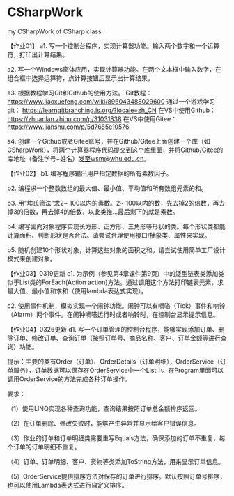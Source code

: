 # CSharpWork
my CSharpWork of CSharp class



【作业01】
a1. 写一个控制台程序，实现计算器功能。输入两个数字和一个运算符，打印出计算结果。

a2. 写一个Windows窗体应用，实现计算器功能。在两个文本框中输入数字，在组合框中选择运算符，点计算按钮后显示出计算结果。

a3. 根据教程学习Git和Github的使用方法。 
Git教程：https://www.liaoxuefeng.com/wiki/896043488029600 
通过一个游戏学习git： https://learngitbranching.js.org/?locale=zh_CN 
在VS中使用Github： https://zhuanlan.zhihu.com/p/31031838 
在VS中使用Gitee： https://www.jianshu.com/p/5d7655e10576

a4. 创建一个Github或者Gitee账号，并在Github/Gitee上面创建一个库（如CSharpWork），将两个计算器程序代码提交到这个库里面，并将Github/Gitee的库地址（备注学号+姓名）发至wsm@whu.edu.cn。

【作业02】
b1. 编写程序输出用户指定数据的所有素数因子。

b2. 编程求一个整数数组的最大值、最小值、平均值和所有数组元素的和。

b3. 用“埃氏筛法”求2~ 100以内的素数。2~ 100以内的数，先去掉2的倍数，再去掉3的倍数，再去掉4的倍数，以此类推...最后剩下的就是素数。

b4. 编写面向对象程序实现长方形、正方形、三角形等形状的类。每个形状类都能计算面积、判断形状是否合法。请尝试合理使用接口/抽象类、属性来实现。

b5. 随机创建10个形状对象，计算这些对象的面积之和。请尝试使用简单工厂设计模式来创建对象。

【作业03】0319更新
c1. 为示例（参见第4章课件第9页）中的泛型链表类添加类似于List<T>类的ForEach(Action<T> action)方法。通过调用这个方法打印链表元素，求最大值、最小值和求和（使用lambda表达式实现）。
  
c2. 使用事件机制，模拟实现一个闹钟功能。闹钟可以有嘀嗒（Tick）事件和响铃（Alarm）两个事件。在闹钟嘀嗒运行时或者响铃时，在控制台显示提示信息。

【作业04】0326更新
d1. 写一个订单管理的控制台程序，能够实现添加订单、删除订单、修改订单、查询订单（按照订单号、商品名称、客户、订单金额等进行查询）功能。

提示：主要的类有Order（订单）、OrderDetails（订单明细），OrderService（订单服务），订单数据可以保存在OrderService中一个List中。在Program里面可以调用OrderService的方法完成各种订单操作。

要求：

（1）使用LINQ实现各种查询功能，查询结果按照订单总金额排序返回。

（2）在订单删除、修改失败时，能够产生异常并显示给客户错误信息。

（3）作业的订单和订单明细类需要重写Equals方法，确保添加的订单不重复，每个订单的订单明细不重复。

（4）订单、订单明细、客户、货物等类添加ToString方法，用来显示订单信息。

（5）OrderService提供排序方法对保存的订单进行排序。默认按照订单号排序，也可以使用Lambda表达式进行自定义排序。

